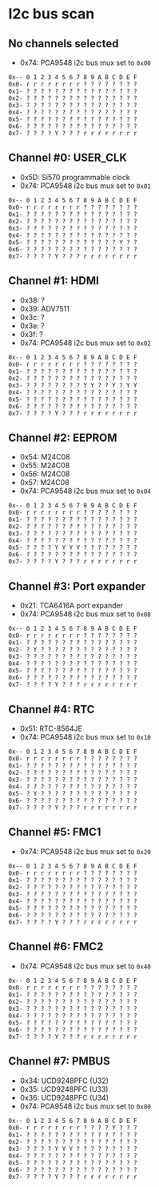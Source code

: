 # I2c bus scan

## No channels selected

- 0x74: PCA9548 i2c bus mux set to `0x00`

```
0x-- 0 1 2 3 4 5 6 7 8 9 A B C D E F 
0x0- r r r r r r r r ? ? ? ? ? ? ? ? 
0x1- ? ? ? ? ? ? ? ? ? ? ? ? ? ? ? ? 
0x2- ? ? ? ? ? ? ? ? ? ? ? ? ? ? ? ? 
0x3- ? ? ? ? ? ? ? ? ? ? ? ? ? ? ? ? 
0x4- ? ? ? ? ? ? ? ? ? ? ? ? ? ? ? ? 
0x5- ? ? ? ? ? ? ? ? ? ? ? ? ? ? ? ? 
0x6- ? ? ? ? ? ? ? ? ? ? ? ? ? ? ? ? 
0x7- ? ? ? ? Y ? ? ? r r r r r r r r 
```

## Channel #0: USER_CLK

- 0x5D: Si570 programmable clock
- 0x74: PCA9548 i2c bus mux set to `0x01`

```
0x-- 0 1 2 3 4 5 6 7 8 9 A B C D E F 
0x0- r r r r r r r r ? ? ? ? ? ? ? ? 
0x1- ? ? ? ? ? ? ? ? ? ? ? ? ? ? ? ? 
0x2- ? ? ? ? ? ? ? ? ? ? ? ? ? ? ? ? 
0x3- ? ? ? ? ? ? ? ? ? ? ? ? ? ? ? ? 
0x4- ? ? ? ? ? ? ? ? ? ? ? ? ? ? ? ? 
0x5- ? ? ? ? ? ? ? ? ? ? ? ? ? Y ? ? 
0x6- ? ? ? ? ? ? ? ? ? ? ? ? ? ? ? ? 
0x7- ? ? ? ? Y ? ? ? r r r r r r r r 
```

## Channel #1: HDMI

- 0x38: ?
- 0x39: ADV7511
- 0x3c: ?
- 0x3e: ?
- 0x3f: ?
- 0x74: PCA9548 i2c bus mux set to `0x02`

```
0x-- 0 1 2 3 4 5 6 7 8 9 A B C D E F 
0x0- r r r r r r r r ? ? ? ? ? ? ? ? 
0x1- ? ? ? ? ? ? ? ? ? ? ? ? ? ? ? ? 
0x2- ? ? ? ? ? ? ? ? ? ? ? ? ? ? ? ? 
0x3- ? ? ? ? ? ? ? ? Y Y ? ? Y ? Y Y 
0x4- ? ? ? ? ? ? ? ? ? ? ? ? ? ? ? ? 
0x5- ? ? ? ? ? ? ? ? ? ? ? ? ? ? ? ? 
0x6- ? ? ? ? ? ? ? ? ? ? ? ? ? ? ? ? 
0x7- ? ? ? ? Y ? ? ? r r r r r r r r 
```

## Channel #2: EEPROM

- 0x54: M24C08
- 0x55: M24C08
- 0x56: M24C08
- 0x57: M24C08
- 0x74: PCA9548 i2c bus mux set to `0x04`

```
0x-- 0 1 2 3 4 5 6 7 8 9 A B C D E F 
0x0- r r r r r r r r ? ? ? ? ? ? ? ? 
0x1- ? ? ? ? ? ? ? ? ? ? ? ? ? ? ? ? 
0x2- ? ? ? ? ? ? ? ? ? ? ? ? ? ? ? ? 
0x3- ? ? ? ? ? ? ? ? ? ? ? ? ? ? ? ? 
0x4- ? ? ? ? ? ? ? ? ? ? ? ? ? ? ? ? 
0x5- ? ? ? ? Y Y Y Y ? ? ? ? ? ? ? ? 
0x6- ? ? ? ? ? ? ? ? ? ? ? ? ? ? ? ? 
0x7- ? ? ? ? Y ? ? ? r r r r r r r r 
```

## Channel #3: Port expander

- 0x21: TCA6416A port expander
- 0x74: PCA9548 i2c bus mux set to `0x08`

```
0x-- 0 1 2 3 4 5 6 7 8 9 A B C D E F 
0x0- r r r r r r r r ? ? ? ? ? ? ? ? 
0x1- ? ? ? ? ? ? ? ? ? ? ? ? ? ? ? ? 
0x2- ? Y ? ? ? ? ? ? ? ? ? ? ? ? ? ? 
0x3- ? ? ? ? ? ? ? ? ? ? ? ? ? ? ? ? 
0x4- ? ? ? ? ? ? ? ? ? ? ? ? ? ? ? ? 
0x5- ? ? ? ? ? ? ? ? ? ? ? ? ? ? ? ? 
0x6- ? ? ? ? ? ? ? ? ? ? ? ? ? ? ? ? 
0x7- ? ? ? ? Y ? ? ? r r r r r r r r 
```

## Channel #4: RTC

- 0x51: RTC-8564JE
- 0x74: PCA9548 i2c bus mux set to `0x10`

```
0x-- 0 1 2 3 4 5 6 7 8 9 A B C D E F 
0x0- r r r r r r r r ? ? ? ? ? ? ? ? 
0x1- ? ? ? ? ? ? ? ? ? ? ? ? ? ? ? ? 
0x2- ? ? ? ? ? ? ? ? ? ? ? ? ? ? ? ? 
0x3- ? ? ? ? ? ? ? ? ? ? ? ? ? ? ? ? 
0x4- ? ? ? ? ? ? ? ? ? ? ? ? ? ? ? ? 
0x5- ? Y ? ? ? ? ? ? ? ? ? ? ? ? ? ? 
0x6- ? ? ? ? ? ? ? ? ? ? ? ? ? ? ? ? 
0x7- ? ? ? ? Y ? ? ? r r r r r r r r 
```

## Channel #5: FMC1

- 0x74: PCA9548 i2c bus mux set to `0x20`

```
0x-- 0 1 2 3 4 5 6 7 8 9 A B C D E F 
0x0- r r r r r r r r ? ? ? ? ? ? ? ? 
0x1- ? ? ? ? ? ? ? ? ? ? ? ? ? ? ? ? 
0x2- ? ? ? ? ? ? ? ? ? ? ? ? ? ? ? ? 
0x3- ? ? ? ? ? ? ? ? ? ? ? ? ? ? ? ? 
0x4- ? ? ? ? ? ? ? ? ? ? ? ? ? ? ? ? 
0x5- ? ? ? ? ? ? ? ? ? ? ? ? ? ? ? ? 
0x6- ? ? ? ? ? ? ? ? ? ? ? ? ? ? ? ? 
0x7- ? ? ? ? Y ? ? ? r r r r r r r r 
```

## Channel #6: FMC2

- 0x74: PCA9548 i2c bus mux set to `0x40`

```
0x-- 0 1 2 3 4 5 6 7 8 9 A B C D E F 
0x0- r r r r r r r r ? ? ? ? ? ? ? ? 
0x1- ? ? ? ? ? ? ? ? ? ? ? ? ? ? ? ? 
0x2- ? ? ? ? ? ? ? ? ? ? ? ? ? ? ? ? 
0x3- ? ? ? ? ? ? ? ? ? ? ? ? ? ? ? ? 
0x4- ? ? ? ? ? ? ? ? ? ? ? ? ? ? ? ? 
0x5- ? ? ? ? ? ? ? ? ? ? ? ? ? ? ? ? 
0x6- ? ? ? ? ? ? ? ? ? ? ? ? ? ? ? ? 
0x7- ? ? ? ? Y ? ? ? r r r r r r r r 
```

## Channel #7: PMBUS

- 0x34: UCD9248PFC (U32)
- 0x35: UCD9248PFC (U33)
- 0x36: UCD9248PFC (U34)
- 0x74: PCA9548 i2c bus mux set to `0x80`

```
0x-- 0 1 2 3 4 5 6 7 8 9 A B C D E F 
0x0- r r r r r r r r ? ? ? ? Y ? ? ? 
0x1- ? ? ? ? ? ? ? ? ? ? ? ? ? ? ? ? 
0x2- ? ? ? ? ? ? ? ? ? ? ? ? ? ? ? ? 
0x3- ? ? ? ? Y Y Y ? ? ? ? ? ? ? ? ? 
0x4- ? ? ? ? ? ? ? ? ? ? ? ? ? ? ? ? 
0x5- ? ? ? ? ? ? ? ? ? ? ? ? ? ? ? ? 
0x6- ? ? ? ? ? ? ? ? ? ? ? ? ? ? ? ? 
0x7- ? ? ? ? Y ? ? ? r r r r r r r r 
```
